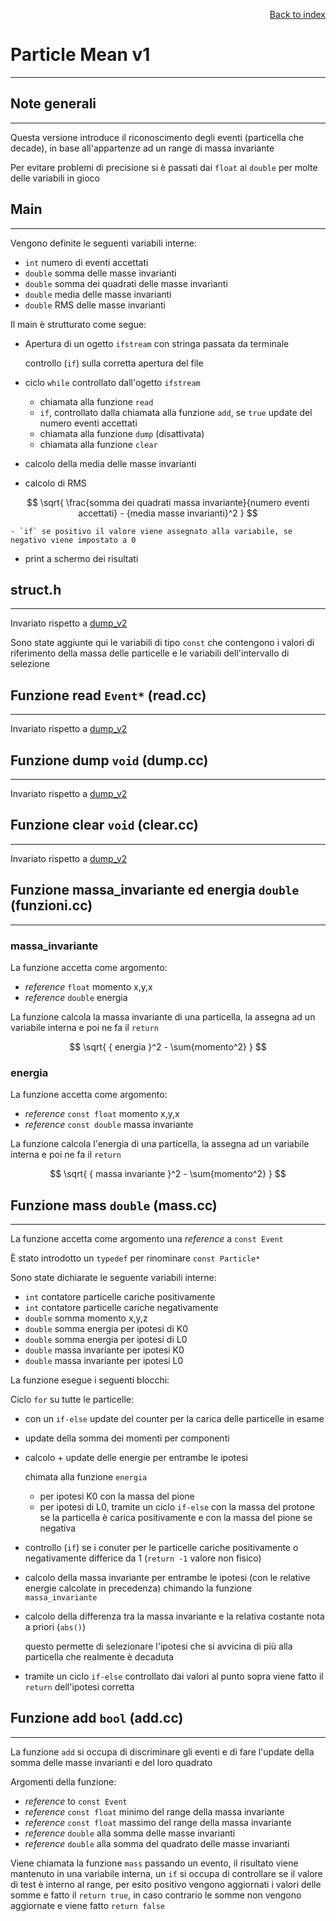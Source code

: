 <div style="text-align: right">

[Back to index](../README.md)
</div>

# Particle Mean v1
---

## Note generali
---

Questa versione introduce il riconoscimento degli eventi (particella che decade), in base all'appartenze ad un range di massa invariante

Per evitare problemi di precisione si è passati dai `float` ai `double` per molte delle variabili in gioco

## Main 
---

Vengono definite le seguenti variabili interne:

- `int` numero di eventi accettati
-  `double` somma delle masse invarianti
-  `double` somma dei quadrati delle masse invarianti
-  `double` media delle masse invarianti
-  `double` RMS delle masse invarianti

Il main è strutturato come segue:

- Apertura di un ogetto `ifstream` con stringa passata da terminale

	controllo (`if`) sulla corretta apertura del file

- ciclo `while` controllato dall'ogetto `ifstream`

	- chiamata alla funzione `read`
	- `if`, controllato dalla chiamata alla funzione `add`, se `true` update del numero eventi accettati
	- chiamata alla funzione `dump` (disattivata)
	- chiamata alla funzione `clear`

- calcolo della media delle masse invarianti

- calcolo di RMS

$$ \sqrt{ \frac{somma dei quadrati massa invariante}{numero eventi accettati} - {media masse invarianti}^2 } $$

	- `if` se positivo il valore viene assegnato alla variabile, se negativo viene impostato a 0

- print a schermo dei risultati


## struct.h
---
Invariato rispetto a [dump_v2](../dump_v2)

Sono state aggiunte qui le variabili di tipo `const` che contengono i valori di riferimento della massa delle particelle e le variabili dell'intervallo di selezione

## Funzione read `Event*` (read.cc)
---
Invariato rispetto a [dump_v2](../dump_v2)

## Funzione dump `void` (dump.cc)
---
Invariato rispetto a [dump_v2](../dump_v2)

## Funzione clear `void` (clear.cc)
---
Invariato rispetto a [dump_v2](../dump_v2)

## Funzione massa_invariante ed energia `double` (funzioni.cc)
---

### massa_invariante

La funzione accetta come argomento:

- *reference* `float` momento x,y,x
- *reference* `double` energia

La funzione calcola la massa invariante di una particella, la assegna ad un variabile interna e poi ne fa il `return`

$$ \sqrt{ { energia }^2 -  \sum{momento^2} } $$

### energia 

La funzione accetta come argomento:

- *reference* `const float` momento x,y,x
- *reference* `const double` massa invariante

La funzione calcola l'energia di una particella, la assegna ad un variabile interna e poi ne fa il `return`

$$ \sqrt{ { massa invariante }^2 -  \sum{momento^2} } $$

## Funzione mass `double` (mass.cc)
---
La funzione accetta come argomento una *reference* a `const Event`

È stato introdotto un `typedef` per rinominare `const Particle*`

Sono state dichiarate le seguente variabili interne:
- `int` contatore particelle cariche positivamente
- `int` contatore particelle cariche negativamente
- `double` somma momento x,y,z
- `double` somma energia per ipotesi di K0
- `double` somma energia per ipotesi di L0
- `double` massa invariante per ipotesi K0
- `double` massa invariante per ipotesi L0

La funzione esegue i seguenti blocchi:

Ciclo `for` su tutte le particelle: 

- con un `if-else` update del counter per la carica delle particelle in esame
- update della somma dei momenti per componenti
- calcolo + update delle energie per entrambe le ipotesi

	chimata alla funzione `energia` 
	
	- per ipotesi K0 con la massa del pione
	- per ipotesi di L0, tramite un ciclo `if-else` con la massa del protone se la particella è carica positivamente e con la massa del pione se negativa
	
- controllo (`if`) se i conuter per le particelle cariche positivamente o negativamente differice da 1
(`return -1` valore non fisico)
- calcolo della massa invariante per entrambe le ipotesi (con le relative energie calcolate in precedenza) chimando la funzione `massa_invariante`
- calcolo della differenza tra la massa invariante e la relativa costante nota a priori (`abs()`) 

	questo permette di selezionare l'ipotesi che si avvicina di più alla particella che realmente è decaduta

- tramite un ciclo `if-else` controllato dai valori al punto sopra viene fatto il `return` dell'ipotesi corretta

## Funzione add `bool` (add.cc)
---

La funzione `add` si occupa di discriminare gli eventi e di fare l'update della somma delle masse invarianti e del loro quadrato

Argomenti della funzione:

- *reference* to `const Event`
- *reference* `const float` minimo del range della massa invariante
- *reference* `const float` massimo del range della massa invariante
- *reference* `double` alla somma delle masse invarianti
- *reference* `double` alla somma del quadrato delle masse invarianti

Viene chiamata la funzione `mass` passando un evento, il risultato viene mantenuto in una variabile interna, un `if` si occupa di controllare se il valore di test è interno al range, per esito positivo vengono aggiornati i valori delle somme e fatto il `return true`, in caso contrario le somme non vengono aggiornate e viene fatto `return false`